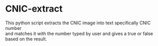 # CNIC-extract
This python script extracts the CNIC image into text specifically CNIC number </br>
and matches it with the number typed by user and gives a true or false based on the result.
